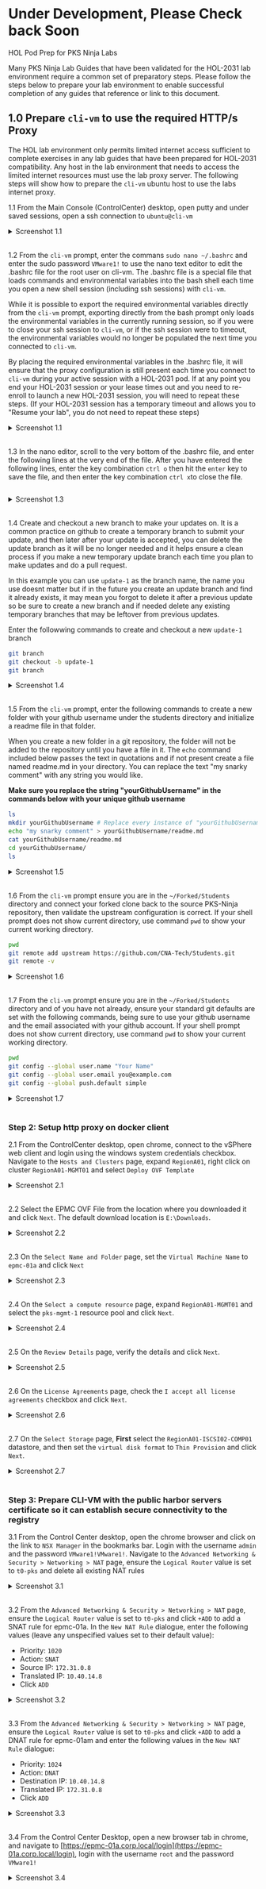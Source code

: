 # Under Development, Please Check back Soon
HOL Pod Prep for PKS Ninja Labs

Many PKS Ninja Lab Guides that have been validated for the HOL-2031 lab environment require a common set of preparatory steps. Please follow the steps below to prepare your lab environment to enable successful completion of any guides that reference or link to this document. 

## 1.0 Prepare `cli-vm` to use the required HTTP/s Proxy

The HOL lab environment only permits limited internet access sufficient to complete exercises in any lab guides that have been prepared for HOL-2031 compatibility. Any host in the lab environment that needs to access the limited internet resources must use the lab proxy server. The following steps will show how to prepare the `cli-vm` ubuntu host to use the labs internet proxy. 

1.1 From the Main Console (ControlCenter) desktop, open putty and under saved sessions, open a ssh connection to `ubuntu@cli-vm`

<details><summary>Screenshot 1.1</summary>
<img src="Images/2019-08-24-00-52-43.png">
</details>
<br/>

1.2 From the `cli-vm` prompt, enter the commans `sudo nano ~/.bashrc` and enter the sudo password `VMware1!` to use the nano text editor to edit the .bashrc file for the root user on cli-vm. The .bashrc file is a special file that loads commands and environmental variables into the bash shell each time you open a new shell session (including ssh sessions) with `cli-vm`. 

While it is possible to export the required environmental variables directly from the `cli-vm` prompt, exporting directly from the bash prompt only loads the environmental variables in the currently running session, so if you were to close your ssh session to `cli-vm`, or if the ssh session were to timeout, the environmental variables would no longer be populated the next time you connected to `cli-vm`. 

By placing the required environmental variables in the .bashrc file, it will ensure that the proxy configuration is still present each time you connect to `cli-vm` during your active session with a HOL-2031 pod. If at any point you end your HOL-2031 session or your lease times out and you need to re-enroll to launch a new HOL-2031 session, you will need to repeat these steps. (If your HOL-2031 session has a temporary timeout and allows you to "Resume your lab", you do not need to repeat these steps)

<details><summary>Screenshot 1.1</summary>
<img src="Images/2019-08-24-02-20-31.png">
</details>
<br/>

1.3 In the nano editor, scroll to the very bottom of the .bashrc file, and enter the following lines at the very end of the file. After you have entered the following lines, enter the key combination `ctrl o` then hit the `enter` key to save the file, and then enter the key combination `ctrl x`to close the file.

```bash

```

<details><summary>Screenshot 1.3</summary>
<img src="Images/2018-12-14-02-09-13.png">
</details>
<br/>

1.4 Create and checkout a new branch to make your updates on. It is a common practice on github to create a temporary branch to submit your update, and then later after your update is accepted, you can delete the update branch as it will be no longer needed and it helps ensure a clean process if you make a new temporary update branch each time you plan to make updates and do a pull request.

In this example you can use `update-1` as the branch name, the name you use doesnt matter but if in the future you create an update branch and find it already exists, it may mean you forgot to delete it after a previous update so be sure to create a new branch and if needed delete any existing temporary branches that may be leftover from previous updates.

Enter the followwing commands to create and checkout a new `update-1` branch

```bash
git branch
git checkout -b update-1
git branch
```

<details><summary>Screenshot 1.4</summary>
<img src="Images/2019-02-09-15-44-24.png">
</details>
<br/>

1.5 From the `cli-vm` prompt, enter the following commands to create a new folder with your github username under the students directory and initialize a readme file in that folder.

When you create a new folder in a git repository, the folder will not be added to the repository until you have a file in it. The `echo` command included below passes the text in quotations and if not present create a file named readme.md in your directory. You can replace the text "my snarky comment" with any string you would like.

**Make sure you replace the string "yourGithubUsername" in the commands below with your unique github username**

```bash
ls
mkdir yourGithubUsername # Replace every instance of "yourGithubUsername" with your unique github.com ausername
echo "my snarky comment" > yourGithubUsername/readme.md
cat yourGithubUsername/readme.md
cd yourGithubUsername/
ls
```

<details><summary>Screenshot 1.5</summary>
<img src="Images/2019-02-09-17-20-46.png">
</details>
<br/>

1.6 From the `cli-vm` prompt ensure you are in the `~/Forked/Students` directory and connect your forked clone back to the source PKS-Ninja repository, then validate the upstream configuration is correct.  If your shell prompt does not show current directory, use command `pwd` to show your current working directory.

```bash
pwd
git remote add upstream https://github.com/CNA-Tech/Students.git
git remote -v
```

<details><summary>Screenshot 1.6</summary>
<img src="Images/2018-12-14-02-51-58.png">
</details>
<br/>

1.7 From the `cli-vm` prompt ensure you are in the `~/Forked/Students` directory and of you have not already, ensure your standard git defaults are set with the following commands, being sure to use your github username and the email associated with your github account.  If your shell prompt does not show current directory, use command `pwd` to show your current working directory.

```bash
pwd
git config --global user.name "Your Name"
git config --global user.email you@example.com
git config --global push.default simple
```

<details><summary>Screenshot 1.7</summary>
<img src="Images/2019-02-09-18-09-06.png">
</details>
<br/>

### Step 2: Setup http proxy on docker client

2.1 From the ControlCenter desktop, open chrome, connect to the vSPhere web client and login using the windows system credentials checkbox. Navigate to the `Hosts and Clusters` page, expand `RegionA01`, right click on cluster `RegionA01-MGMT01` and select `Deploy OVF Template`

<details><summary>Screenshot 2.1</summary>
<img src="Images/2019-08-23-23-53-53.png">
</details>
<br/>

2.2  Select the EPMC OVF File from the location where you downloaded it and click `Next`. The default download location is `E:\Downloads`.

<details><summary>Screenshot 2.2</summary>
<img src="Images/2019-08-24-00-07-33.png">
</details>
<br/>

2.3 On the `Select Name and Folder` page, set the `Virtual Machine Name` to `epmc-01a` and click `Next`

<details><summary>Screenshot 2.3</summary>
<img src="Images/2019-08-24-00-10-05.png">
</details>
<br/>

2.4 On the `Select a compute resource` page, expand `RegionA01-MGMT01` and select the `pks-mgmt-1` resource pool and click `Next`.


<details><summary>Screenshot 2.4</summary>
<img src="Images/2019-08-24-00-43-31.png">
</details>
<br/>

2.5 On the `Review Details` page, verify the details and click `Next`.

<details><summary>Screenshot 2.5</summary>
<img src="Images/2019-08-24-00-13-13.png">
</details>
<br/>

2.6 On the `License Agreements` page, check the `I accept all license agreements` checkbox and click `Next`.

<details><summary>Screenshot 2.6</summary>
<img src="Images/2019-08-24-00-15-05.png">
</details>
<br/>


2.7 On the `Select Storage` page, **First** select the `RegionA01-ISCSI02-COMP01` datastore, and then set the `virtual disk format` to `Thin Provision` and click `Next`.

<details><summary>Screenshot 2.7</summary>
<img src="Images/2019-08-24-00-17-25.png">
</details>
<br/>

### Step 3: Prepare CLI-VM with the public harbor servers certificate so it can establish secure connectivity to the registry

 3.1 From the Control Center desktop, open the chrome browser and click on the link to `NSX Manager` in the bookmarks bar. Login with the username `admin` and the password `VMware1!VMware1!`. Navigate to the `Advanced Networking & Security > Networking > NAT` page, ensure the `Logical Router` value is set to `t0-pks` and delete all existing NAT rules

<details><summary>Screenshot 3.1</summary>
<img src="Images/2019-08-24-03-53-37.png">
</details>
<br/>

3.2 From the `Advanced Networking & Security > Networking > NAT` page, ensure the `Logical Router` value is set to `t0-pks` and click `+ADD` to add a SNAT rule for epmc-01a. In the `New NAT Rule` dialogue, enter the following values (leave any unspecified values set to their default value):

- Priority: `1020`
- Action: `SNAT`
- Source IP: `172.31.0.8`
- Translated IP: `10.40.14.8`
- Click `ADD`

<details><summary>Screenshot 3.2</summary>
<img src="Images/2019-01-08-19-55-48.png">
</details>
<br/>

3.3 From the `Advanced Networking & Security > Networking > NAT` page, ensure the `Logical Router` value is set to `t0-pks` and click `+ADD` to add a DNAT rule for epmc-01am and enter the following values in the `New NAT Rule` dialogue:

- Priority: `1024`
- Action: `DNAT`
- Destination IP: `10.40.14.8`
- Translated IP: `172.31.0.8`
- Click `ADD`

<details><summary>Screenshot 3.3</summary>
<img src="Images/2019-08-24-02-57-48.png">
</details>
<br/>

3.4 From the Control Center Desktop, open a new browser tab in chrome, and navigate to [https://epmc-01a.corp.local/login](https://epmc-01a.corp.local/login), login with the username `root` and the password `VMware1!`

<details><summary>Screenshot 3.4</summary>
<img src="Images/2019-08-24-03-04-27.png">
</details>
<br/>